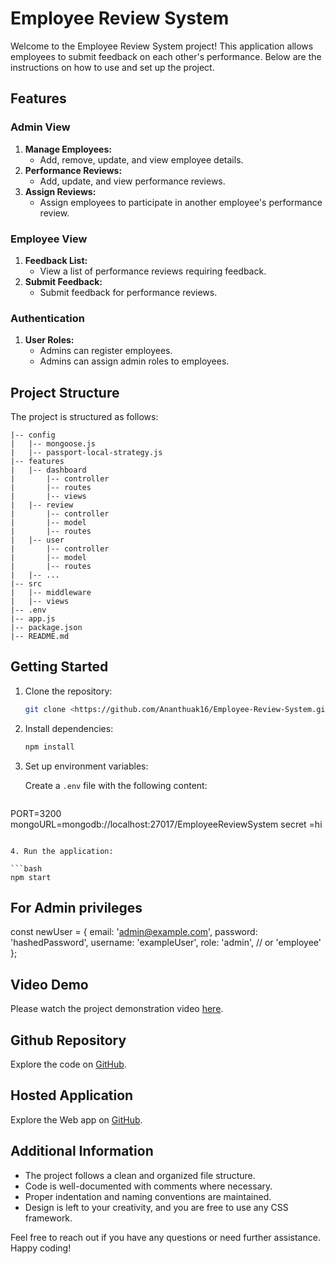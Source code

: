 # Employee Review System

Welcome to the Employee Review System project! This application allows employees to submit feedback on each other's performance. Below are the instructions on how to use and set up the project.

## Features

### Admin View

1. **Manage Employees:**
   - Add, remove, update, and view employee details.
2. **Performance Reviews:**
   - Add, update, and view performance reviews.
3. **Assign Reviews:**
   - Assign employees to participate in another employee's performance review.

### Employee View

1. **Feedback List:**
   - View a list of performance reviews requiring feedback.
2. **Submit Feedback:**
   - Submit feedback for performance reviews.

### Authentication

1. **User Roles:**
   - Admins can register employees.
   - Admins can assign admin roles to employees.

## Project Structure

The project is structured as follows:

```
|-- config
|   |-- mongoose.js
|   |-- passport-local-strategy.js
|-- features
|   |-- dashboard
|       |-- controller
|       |-- routes
|       |-- views
|   |-- review
|       |-- controller
|       |-- model
|       |-- routes
|   |-- user
|       |-- controller
|       |-- model
|       |-- routes
|   |-- ...
|-- src
|   |-- middleware
|   |-- views
|-- .env
|-- app.js
|-- package.json
|-- README.md
```

## Getting Started

1. Clone the repository:

   ```bash
   git clone <https://github.com/Ananthuak16/Employee-Review-System.git>
   ```

2. Install dependencies:

   ```bash
   npm install
   ```

3. Set up environment variables:

   Create a `.env` file with the following content:

   ```env
  PORT=3200
  mongoURL=mongodb://localhost:27017/EmployeeReviewSystem
  secret =hi
   ```

4. Run the application:

   ```bash
   npm start
   ```

## For Admin privileges

const newUser = {
  email: 'admin@example.com',
  password: 'hashedPassword', 
  username: 'exampleUser',
  role: 'admin', // or 'employee'
};

## Video Demo

Please watch the project demonstration video [here](<https://drive.google.com/file/d/1JwDXBT0trOQzlYMScufdL9AhJtR1l4KD/view?usp=sharing>).

## Github Repository

Explore the code on [GitHub](<https://github.com/Ananthuak16/Employee-Review-System>).

## Hosted Application

Explore the Web app  on [GitHub](<https://employee-review-system-y3ak.onrender.com/admin-dashboard>).





## Additional Information

- The project follows a clean and organized file structure.
- Code is well-documented with comments where necessary.
- Proper indentation and naming conventions are maintained.
- Design is left to your creativity, and you are free to use any CSS framework.

Feel free to reach out if you have any questions or need further assistance. Happy coding!
